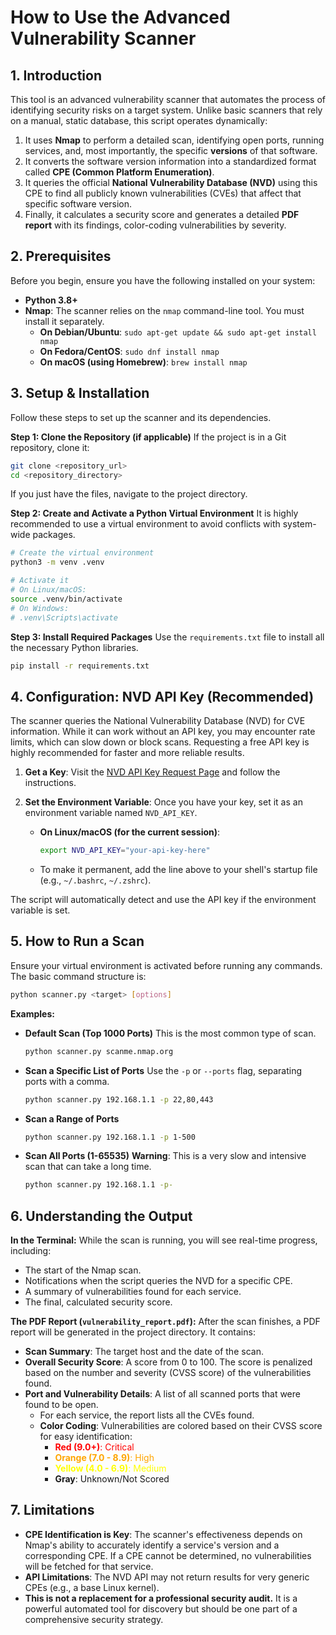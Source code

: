 # How to Use the Advanced Vulnerability Scanner

## 1. Introduction

This tool is an advanced vulnerability scanner that automates the process of identifying security risks on a target system. Unlike basic scanners that rely on a manual, static database, this script operates dynamically:

1.  It uses **Nmap** to perform a detailed scan, identifying open ports, running services, and, most importantly, the specific **versions** of that software.
2.  It converts the software version information into a standardized format called **CPE (Common Platform Enumeration)**.
3.  It queries the official **National Vulnerability Database (NVD)** using this CPE to find all publicly known vulnerabilities (CVEs) that affect that specific software version.
4.  Finally, it calculates a security score and generates a detailed **PDF report** with its findings, color-coding vulnerabilities by severity.

## 2. Prerequisites

Before you begin, ensure you have the following installed on your system:

*   **Python 3.8+**
*   **Nmap**: The scanner relies on the `nmap` command-line tool. You must install it separately.
    *   **On Debian/Ubuntu**: `sudo apt-get update && sudo apt-get install nmap`
    *   **On Fedora/CentOS**: `sudo dnf install nmap`
    *   **On macOS (using Homebrew)**: `brew install nmap`

## 3. Setup & Installation

Follow these steps to set up the scanner and its dependencies.

**Step 1: Clone the Repository (if applicable)**
If the project is in a Git repository, clone it:
```bash
git clone <repository_url>
cd <repository_directory>
```
If you just have the files, navigate to the project directory.

**Step 2: Create and Activate a Python Virtual Environment**
It is highly recommended to use a virtual environment to avoid conflicts with system-wide packages.

```bash
# Create the virtual environment
python3 -m venv .venv

# Activate it
# On Linux/macOS:
source .venv/bin/activate
# On Windows:
# .venv\Scripts\activate
```

**Step 3: Install Required Packages**
Use the `requirements.txt` file to install all the necessary Python libraries.
```bash
pip install -r requirements.txt
```

## 4. Configuration: NVD API Key (Recommended)

The scanner queries the National Vulnerability Database (NVD) for CVE information. While it can work without an API key, you may encounter rate limits, which can slow down or block scans. Requesting a free API key is highly recommended for faster and more reliable results.

1.  **Get a Key**: Visit the [NVD API Key Request Page](https://nvd.nist.gov/developers/request-an-api-key) and follow the instructions.
2.  **Set the Environment Variable**: Once you have your key, set it as an environment variable named `NVD_API_KEY`.

    *   **On Linux/macOS (for the current session)**:
        ```bash
        export NVD_API_KEY="your-api-key-here"
        ```
    *   To make it permanent, add the line above to your shell's startup file (e.g., `~/.bashrc`, `~/.zshrc`).

The script will automatically detect and use the API key if the environment variable is set.

## 5. How to Run a Scan

Ensure your virtual environment is activated before running any commands. The basic command structure is:
```bash
python scanner.py <target> [options]
```

**Examples:**

*   **Default Scan (Top 1000 Ports)**
    This is the most common type of scan.
    ```bash
    python scanner.py scanme.nmap.org
    ```

*   **Scan a Specific List of Ports**
    Use the `-p` or `--ports` flag, separating ports with a comma.
    ```bash
    python scanner.py 192.168.1.1 -p 22,80,443
    ```

*   **Scan a Range of Ports**
    ```bash
    python scanner.py 192.168.1.1 -p 1-500
    ```

*   **Scan All Ports (1-65535)**
    **Warning**: This is a very slow and intensive scan that can take a long time.
    ```bash
    python scanner.py 192.168.1.1 -p-
    ```

## 6. Understanding the Output

**In the Terminal:**
While the scan is running, you will see real-time progress, including:
*   The start of the Nmap scan.
*   Notifications when the script queries the NVD for a specific CPE.
*   A summary of vulnerabilities found for each service.
*   The final, calculated security score.

**The PDF Report (`vulnerability_report.pdf`):**
After the scan finishes, a PDF report will be generated in the project directory. It contains:
*   **Scan Summary**: The target host and the date of the scan.
*   **Overall Security Score**: A score from 0 to 100. The score is penalized based on the number and severity (CVSS score) of the vulnerabilities found.
*   **Port and Vulnerability Details**: A list of all scanned ports that were found to be open.
    *   For each service, the report lists all the CVEs found.
    *   **Color Coding**: Vulnerabilities are colored based on their CVSS score for easy identification:
        *   <span style="color:red;">**Red (9.0+)**: Critical</span>
        *   <span style="color:orange;">**Orange (7.0 - 8.9)**: High</span>
        *   <span style="color:yellow;">**Yellow (4.0 - 6.9)**: Medium</span>
        *   **Gray**: Unknown/Not Scored

## 7. Limitations

*   **CPE Identification is Key**: The scanner's effectiveness depends on Nmap's ability to accurately identify a service's version and a corresponding CPE. If a CPE cannot be determined, no vulnerabilities will be fetched for that service.
*   **API Limitations**: The NVD API may not return results for very generic CPEs (e.g., a base Linux kernel).
*   **This is not a replacement for a professional security audit.** It is a powerful automated tool for discovery but should be one part of a comprehensive security strategy.
